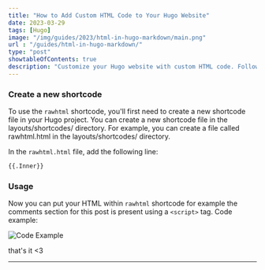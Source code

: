 ```yaml
---
title: "How to Add Custom HTML Code to Your Hugo Website"
date: 2023-03-29
tags: [Hugo]
image: "/img/guides/2023/html-in-hugo-markdown/main.png"
url : "/guides/html-in-hugo-markdown/"
type: "post"
showtableOfContents: true
description: "Customize your Hugo website with custom HTML code. Follow our guide for step-by-step instructions to enhance functionality and create a unique site"
---
```


### Create a new shortcode

To use the ```rawhtml``` shortcode, you'll first need to create a new shortcode file in your Hugo project. You can create a new shortcode file in the layouts/shortcodes/ directory. For example, you can create a file called rawhtml.html in the layouts/shortcodes/ directory.

In the ```rawhtml.html``` file, add the following line: 
```html
{{.Inner}}
```

### Usage
Now you can put your HTML within ```rawhtml``` shortcode for example the comments section for this post is present using a ```<script>``` tag. Code example:

![Code Example](/img/guides/2023/html-in-hugo-markdown/2023.png)

that's it <3

----

  
